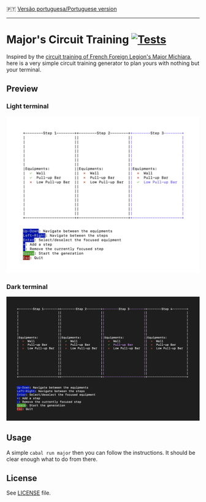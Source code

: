 :portugal: [Versão portuguesa/Portuguese version](README.md)
***

# Major's Circuit Training [![Tests](https://github.com/TheLusitanianKing/MajorTraining/actions/workflows/tests.yml/badge.svg)](https://github.com/TheLusitanianKing/MajorTraining/actions/workflows/tests.yml)

Inspired by the [circuit training of French Foreign Legion's Major Michiara](https://www.youtube.com/watch?v=wcitMZdgYIA), here is a very simple circuit training generator to plan yours with nothing but your terminal.

## Preview
### Light terminal
![Preview light terminal](preview-light.png)

### Dark terminal
![Preview dark terminal](preview-dark.png)

## Usage
A simple `cabal run major` then you can follow the instructions. It should be clear enough what to do from there.

## License
See [LICENSE](LICENSE) file.